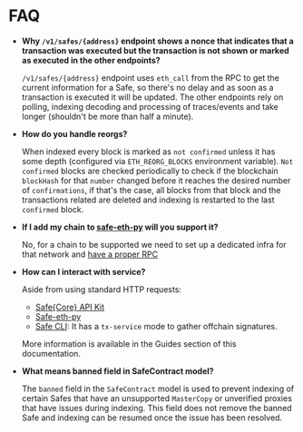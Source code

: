 # FAQ

- **Why `/v1/safes/{address}` endpoint shows a nonce that indicates that a transaction was executed but the transaction is not shown or marked as executed in the other endpoints?**

    `/v1/safes/{address}` endpoint uses `eth_call` from the RPC to get the current information for a Safe, so there's
    no delay and as soon as a transaction is executed it will be updated. The other endpoints rely on polling, indexing
    decoding and processing of traces/events and take longer (shouldn't be more than half a minute).

- **How do you handle reorgs?**

    When indexed every block is marked as `not confirmed` unless it has some depth (configured via `ETH_REORG_BLOCKS` environment variable).
    `Not confirmed` blocks are checked periodically to check if the blockchain `blockHash` for that `number`
    changed before it reaches the desired number of `confirmations`, if that's the case, all blocks from that block and the transactions related
    are deleted and indexing is restarted to the last `confirmed` block.

- **If I add my chain to [safe-eth-py](https://github.com/safe-global/safe-eth-py/blob/master/gnosis/safe/addresses.py) will you support it?**

    No, for a chain to be supported we need to set up a dedicated infra for that network
    and [have a proper RPC](https://docs.safe.global/safe-core-api/rpc-requirements)

- **How can I interact with service?**

    Aside from using standard HTTP requests:
    - [Safe{Core} API Kit](https://github.com/safe-global/safe-core-sdk/tree/main/packages/api-kit)
    - [Safe-eth-py](https://github.com/safe-global/safe-eth-py)
    - [Safe CLI](https://github.com/safe-global/safe-cli): It has a `tx-service` mode to gather offchain signatures.

    More information is available in the Guides section of this documentation.

- **What means banned field in SafeContract model?**

    The `banned` field in the `SafeContract` model is used to prevent indexing of certain Safes that have an unsupported `MasterCopy` or unverified proxies that have issues during indexing. This field does not remove the banned Safe and indexing can be resumed once the issue has been resolved.